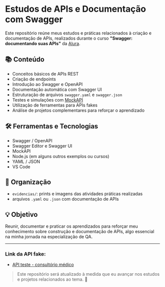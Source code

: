 # Estudos de APIs e Documentação com Swagger

Este repositório reúne meus estudos e práticas relacionados à criação e documentação de APIs, realizados durante o curso **"Swagger: documentando suas APIs"** da [Alura](https://www.alura.com.br/).

## 📚 Conteúdo 

- Conceitos básicos de APIs REST
- Criação de endpoints
- Introdução ao Swagger e OpenAPI
- Documentação automática com Swagger UI
- Estruturação de arquivos `swagger.yaml` e `swagger.json`
- Testes e simulações com [MockAPI](https://mockapi.io)
- Utilização de ferramentas para APIs fakes
- Análise de projetos complementares para reforçar o aprendizado

## 🛠 Ferramentas e Tecnologias

- Swagger / OpenAPI
- Swagger Editor e Swagger UI
- MockAPI
- Node.js (em alguns outros exemplos ou cursos)
- YAML / JSON
- VS Code

## 📁 Organização

- `evidencias/`: prints e imagens das atividades práticas realizadas
- arquivos `.yaml` ou `.json` com documentação de APIs

## 💡 Objetivo

Reunir, documentar e praticar os aprendizados para reforçar meu conhecimento sobre construção e documentação de APIs, algo essencial na minha jornada na especialização de QA.

---

### Link da API fake:
- [API teste - consultório médico](https://mockapi.io/projects/688cd6aacd9d22dda5cea92e)
  
> Este repositório será atualizado à medida que eu avançar nos estudos e projetos relacionados ao tema. 🚀
